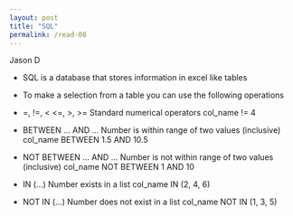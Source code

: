 ```yaml
---
layout: post
title: "SQL"
permalink: /read-08
---
```

Jason D

* SQL is a database that stores information in excel like tables 

* To make a selection from a table you can use the following operations

* =, !=, < <=, >, >=	Standard numerical operators	col_name != 4

* BETWEEN … AND …	Number is within range of two values (inclusive)	col_name BETWEEN 1.5 AND 10.5

* NOT BETWEEN … AND …	Number is not within range of two values (inclusive)	col_name NOT BETWEEN 1 AND 10

* IN (…)	Number exists in a list	col_name IN (2, 4, 6)

* NOT IN (…)	Number does not exist in a list	col_name NOT IN (1, 3, 5)